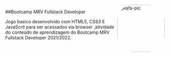 
<div>
 <img align="right" alt="Rafa-pic" height="150" style="border-radius:50px;" src="https://hermes.digitalinnovation.one/tracks/5ff98a20-9788-4727-bf44-996f0e4844a2.png">
 </div>


##Bootcamp MRV Fullstack Developer




Jogo basico desenvolvido com HTML5, CSS3 E JavaScrit para  ser acessados via browser ,atividade do conteúdo de aprendizagem do  Bootcamp MRV Fullstack Developer 2021/2022.